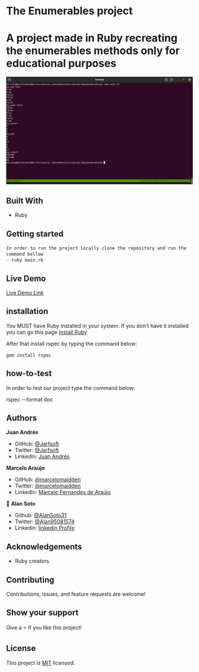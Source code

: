# The Enumerables project

# A project made in Ruby recreating the enumerables methods only for educational purposes

![screenshot](./screenshot.png)


## Built With

- Ruby

## Getting started
    In order to run the project locally clone the repository and run the command bellow
    - ruby main.rb

## Live Demo

[Live Demo Link](https://repl.it/repls/PricklyTalkativeCloudcomputing#README.md)

## installation

You MUST have Ruby installed in your system. If you don't have it installed you can go this page [Install Ruby](https://www.theodinproject.com/courses/web-development-101/lessons/installing-ruby)

After that install rspec by typing the command below:

    gem install rspec

## how-to-test

In order to test our project type the command below:

  rspec --format doc

## Authors

**Juan Andrés**

- GitHub: [@Jarfsoft](https://github.com/Jarfsoft)
- Twitter: [@Jarfsoft](https://twitter.com/Jarfsoft )
- LinkedIn: [Juan Andrés](https://www.linkedin.com/in/juan-raudales-flores-7b0a3b113/)

**Marcelo Araújo**

- GitHub: [@marcelomaidden](https://github.com/marcelomaidden)
- Twitter: [@marcelomaidden](https://twitter.com/marcelomaidden)
- LinkedIn: [Marcelo Fernandes de Araújo](https://www.linkedin.com/in/marcelo-fernandes-de-ara%C3%BAjo-56700a171/)

👤 **Alan Soto**

- Github: [@AlanSoto31](https://github.com/AlanSoto31)
- Twitter: [@Alan95081574](https://twitter.com/Alan95081574)
- Linkedin: [linkedin Profile](https://www.linkedin.com/in/alan-soto-valle-b9a0511aa/)

## Acknowledgements
- Ruby creators

##  Contributing

Contributions, issues, and feature requests are welcome!

## Show your support

Give a ⭐️ if you like this project!

## License

This project is [MIT](./LICENSE) licensed.
